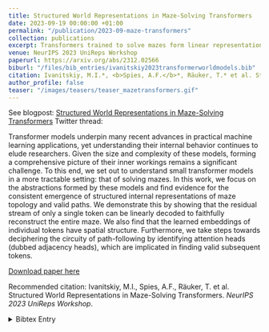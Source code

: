 ```yaml
---
title: Structured World Representations in Maze-Solving Transformers
date: 2023-09-19 00:00:00 +01:00
permalink: "/publication/2023-09-maze-transformers"
collection: publications
excerpt: Transformers trained to solve mazes form linear representations of maze structure, and acquire interpretable attention heads which facilitate path-following.
venue: NeurIPS 2023 UniReps Workshop
paperurl: https://arxiv.org/abs/2312.02566
biburl: "/files/bib_entries/ivanitskiy2023transformerworldmodels.bib"
citation: Ivanitskiy, M.I.*, <b>Spies, A.F.</b>*, Räuker, T.* et al. Structured World Representations in Maze-Solving Transformers. <i>NeurIPS 2023 UniReps Workshop</i>.
author_profile: false
teaser: "/images/teasers/teaser_mazetransformers.gif"
---
```


See blogpost: [Structured World Representations in Maze-Solving Transformers](https://unsearch.org/research/01_maze_transformer_world_representations/)
Twitter thread: 

Transformer models underpin many recent advances in practical machine learning applications, yet understanding their internal behavior continues to elude researchers. Given the size and complexity of these models, forming a comprehensive picture of their inner workings remains a significant challenge. To this end, we set out to understand small transformer models in a more tractable setting: that of solving mazes. In this work, we focus on the abstractions formed by these models and find evidence for the consistent emergence of structured internal representations of maze topology and valid paths. We demonstrate this by showing that the residual stream of only a single token can be linearly decoded to faithfully reconstruct the entire maze. We also find that the learned embeddings of individual tokens have spatial structure. Furthermore, we take steps towards deciphering the circuity of path-following by identifying attention heads (dubbed adjacency heads), which are implicated in finding valid subsequent tokens.

[Download paper here](https://arxiv.org/abs/2312.02566)

Recommended citation: Ivanitskiy, M.I., Spies, A.F., Räuker, T. et al. Structured World Representations in Maze-Solving Transformers. <i>NeurIPS 2023 UniReps Workshop</i>.

<details closed>
<summary>Bibtex Entry</summary>
<code>
<pre>
@article{ivanitskiy2023transformerworldmodels,
	doi = {10.48550/arXiv.2312.02566},
	url = {http://arxiv.org/abs/2312.02566},
	year = 2023,
	month = {dec},
	publisher = {{NeurIPS UniReps Workshop}},
	author = {Ivanitskiy, M.I. and Spies, A.F. and R{\"a}uker, T and others},
	title = {Structured {{World Representations}} in {{Maze-Solving Transformers}}},
}
</pre>
</code>
</details>
